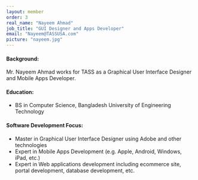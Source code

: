 ```yaml
---
layout: member
order: 3
real_name: "Nayeem Ahmad"
job_title: "GUI Designer and Apps Developer"
email: "Nayeem@TASSUSA.com"
picture: "nayeem.jpg"
---
```

#### Background:
Mr. Nayeem Ahmad works for TASS as a Graphical User Interface Designer and Mobile Apps Developer.

#### Education:
- BS in Computer Science, Bangladesh University of Engineering Technology

#### Software Development Focus:
- Master in Graphical User Interface Designer using Adobe and other technologies
- Expert in Mobile Apps Development (e.g. Apple, Android, Windows, iPad, etc.)
- Expert in Web applications development  including ecommerce site, portal development, database development, etc.